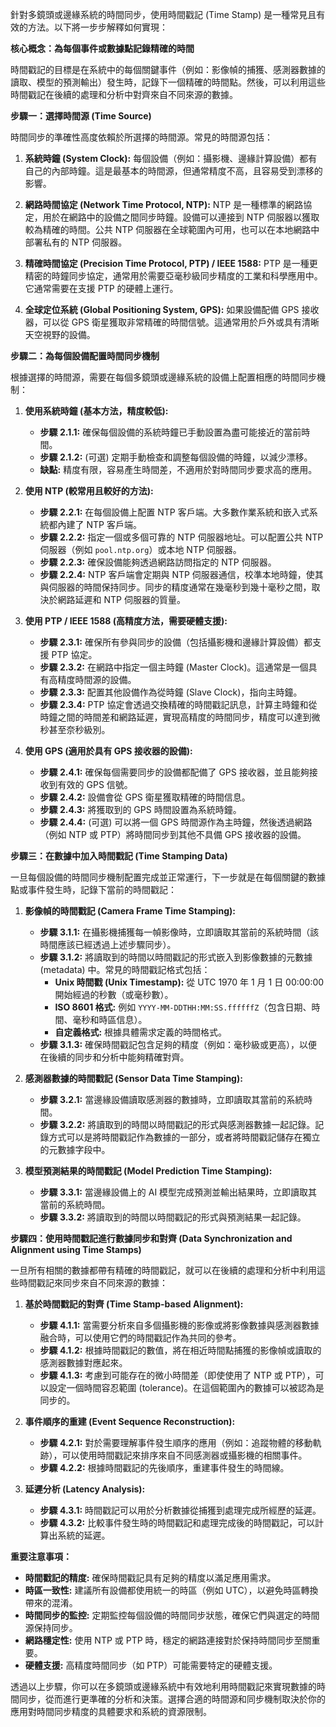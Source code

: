 
針對多鏡頭或邊緣系統的時間同步，使用時間戳記 (Time Stamp) 是一種常見且有效的方法。以下將一步步解釋如何實現：

**核心概念：為每個事件或數據點記錄精確的時間**

時間戳記的目標是在系統中的每個關鍵事件（例如：影像幀的捕獲、感測器數據的讀取、模型的預測輸出）發生時，記錄下一個精確的時間點。然後，可以利用這些時間戳記在後續的處理和分析中對齊來自不同來源的數據。

**步驟一：選擇時間源 (Time Source)**

時間同步的準確性高度依賴於所選擇的時間源。常見的時間源包括：

1. **系統時鐘 (System Clock):** 每個設備（例如：攝影機、邊緣計算設備）都有自己的內部時鐘。這是最基本的時間源，但通常精度不高，且容易受到漂移的影響。
    
2. **網路時間協定 (Network Time Protocol, NTP):** NTP 是一種標準的網路協定，用於在網路中的設備之間同步時鐘。設備可以連接到 NTP 伺服器以獲取較為精確的時間。公共 NTP 伺服器在全球範圍內可用，也可以在本地網路中部署私有的 NTP 伺服器。
    
3. **精確時間協定 (Precision Time Protocol, PTP) / IEEE 1588:** PTP 是一種更精密的時鐘同步協定，通常用於需要亞毫秒級同步精度的工業和科學應用中。它通常需要在支援 PTP 的硬體上運行。
    
4. **全球定位系統 (Global Positioning System, GPS):** 如果設備配備 GPS 接收器，可以從 GPS 衛星獲取非常精確的時間信號。這通常用於戶外或具有清晰天空視野的設備。
    

**步驟二：為每個設備配置時間同步機制**

根據選擇的時間源，需要在每個多鏡頭或邊緣系統的設備上配置相應的時間同步機制：

1. **使用系統時鐘 (基本方法，精度較低):**
    
    - **步驟 2.1.1:** 確保每個設備的系統時鐘已手動設置為盡可能接近的當前時間。
    - **步驟 2.1.2:** (可選) 定期手動檢查和調整每個設備的時鐘，以減少漂移。
    - **缺點:** 精度有限，容易產生時間差，不適用於對時間同步要求高的應用。
2. **使用 NTP (較常用且較好的方法):**
    
    - **步驟 2.2.1:** 在每個設備上配置 NTP 客戶端。大多數作業系統和嵌入式系統都內建了 NTP 客戶端。
    - **步驟 2.2.2:** 指定一個或多個可靠的 NTP 伺服器地址。可以配置公共 NTP 伺服器（例如 `pool.ntp.org`）或本地 NTP 伺服器。
    - **步驟 2.2.3:** 確保設備能夠透過網路訪問指定的 NTP 伺服器。
    - **步驟 2.2.4:** NTP 客戶端會定期與 NTP 伺服器通信，校準本地時鐘，使其與伺服器的時間保持同步。同步的精度通常在幾毫秒到幾十毫秒之間，取決於網路延遲和 NTP 伺服器的質量。
3. **使用 PTP / IEEE 1588 (高精度方法，需要硬體支援):**
    
    - **步驟 2.3.1:** 確保所有參與同步的設備（包括攝影機和邊緣計算設備）都支援 PTP 協定。
    - **步驟 2.3.2:** 在網路中指定一個主時鐘 (Master Clock)。這通常是一個具有高精度時間源的設備。
    - **步驟 2.3.3:** 配置其他設備作為從時鐘 (Slave Clock)，指向主時鐘。
    - **步驟 2.3.4:** PTP 協定會透過交換精確的時間戳記訊息，計算主時鐘和從時鐘之間的時間差和網路延遲，實現高精度的時間同步，精度可以達到微秒甚至奈秒級別。
4. **使用 GPS (適用於具有 GPS 接收器的設備):**
    
    - **步驟 2.4.1:** 確保每個需要同步的設備都配備了 GPS 接收器，並且能夠接收到有效的 GPS 信號。
    - **步驟 2.4.2:** 設備會從 GPS 衛星獲取精確的時間信息。
    - **步驟 2.4.3:** 將獲取到的 GPS 時間設置為系統時鐘。
    - **步驟 2.4.4:** (可選) 可以將一個 GPS 時間源作為主時鐘，然後透過網路（例如 NTP 或 PTP）將時間同步到其他不具備 GPS 接收器的設備。

**步驟三：在數據中加入時間戳記 (Time Stamping Data)**

一旦每個設備的時間同步機制配置完成並正常運行，下一步就是在每個關鍵的數據點或事件發生時，記錄下當前的時間戳記：

1. **影像幀的時間戳記 (Camera Frame Time Stamping):**
    
    - **步驟 3.1.1:** 在攝影機捕獲每一幀影像時，立即讀取其當前的系統時間（該時間應該已經透過上述步驟同步）。
    - **步驟 3.1.2:** 將讀取到的時間以時間戳記的形式嵌入到影像數據的元數據 (metadata) 中。常見的時間戳記格式包括：
        - **Unix 時間戳 (Unix Timestamp):** 從 UTC 1970 年 1 月 1 日 00:00:00 開始經過的秒數（或毫秒數）。
        - **ISO 8601 格式:** 例如 `YYYY-MM-DDTHH:MM:SS.ffffffZ`（包含日期、時間、毫秒和時區信息）。
        - **自定義格式:** 根據具體需求定義的時間格式。
    - **步驟 3.1.3:** 確保時間戳記包含足夠的精度（例如：毫秒級或更高），以便在後續的同步和分析中能夠精確對齊。
2. **感測器數據的時間戳記 (Sensor Data Time Stamping):**
    
    - **步驟 3.2.1:** 當邊緣設備讀取感測器的數據時，立即讀取其當前的系統時間。
    - **步驟 3.2.2:** 將讀取到的時間以時間戳記的形式與感測器數據一起記錄。記錄方式可以是將時間戳記作為數據的一部分，或者將時間戳記儲存在獨立的元數據字段中。
3. **模型預測結果的時間戳記 (Model Prediction Time Stamping):**
    
    - **步驟 3.3.1:** 當邊緣設備上的 AI 模型完成預測並輸出結果時，立即讀取其當前的系統時間。
    - **步驟 3.3.2:** 將讀取到的時間以時間戳記的形式與預測結果一起記錄。

**步驟四：使用時間戳記進行數據同步和對齊 (Data Synchronization and Alignment using Time Stamps)**

一旦所有相關的數據都帶有精確的時間戳記，就可以在後續的處理和分析中利用這些時間戳記來同步來自不同來源的數據：

1. **基於時間戳記的對齊 (Time Stamp-based Alignment):**
    
    - **步驟 4.1.1:** 當需要分析來自多個攝影機的影像或將影像數據與感測器數據融合時，可以使用它們的時間戳記作為共同的參考。
    - **步驟 4.1.2:** 根據時間戳記的數值，將在相近時間點捕獲的影像幀或讀取的感測器數據對應起來。
    - **步驟 4.1.3:** 考慮到可能存在的微小時間差（即使使用了 NTP 或 PTP），可以設定一個時間容忍範圍 (tolerance)。在這個範圍內的數據可以被認為是同步的。
2. **事件順序的重建 (Event Sequence Reconstruction):**
    
    - **步驟 4.2.1:** 對於需要理解事件發生順序的應用（例如：追蹤物體的移動軌跡），可以使用時間戳記來排序來自不同感測器或攝影機的相關事件。
    - **步驟 4.2.2:** 根據時間戳記的先後順序，重建事件發生的時間線。
3. **延遲分析 (Latency Analysis):**
    
    - **步驟 4.3.1:** 時間戳記可以用於分析數據從捕獲到處理完成所經歷的延遲。
    - **步驟 4.3.2:** 比較事件發生時的時間戳記和處理完成後的時間戳記，可以計算出系統的延遲。

**重要注意事項：**

- **時間戳記的精度:** 確保時間戳記具有足夠的精度以滿足應用需求。
- **時區一致性:** 建議所有設備都使用統一的時區（例如 UTC），以避免時區轉換帶來的混淆。
- **時間同步的監控:** 定期監控每個設備的時間同步狀態，確保它們與選定的時間源保持同步。
- **網路穩定性:** 使用 NTP 或 PTP 時，穩定的網路連接對於保持時間同步至關重要。
- **硬體支援:** 高精度時間同步（如 PTP）可能需要特定的硬體支援。

透過以上步驟，你可以在多鏡頭或邊緣系統中有效地利用時間戳記來實現數據的時間同步，從而進行更準確的分析和決策。選擇合適的時間源和同步機制取決於你的應用對時間同步精度的具體要求和系統的資源限制。